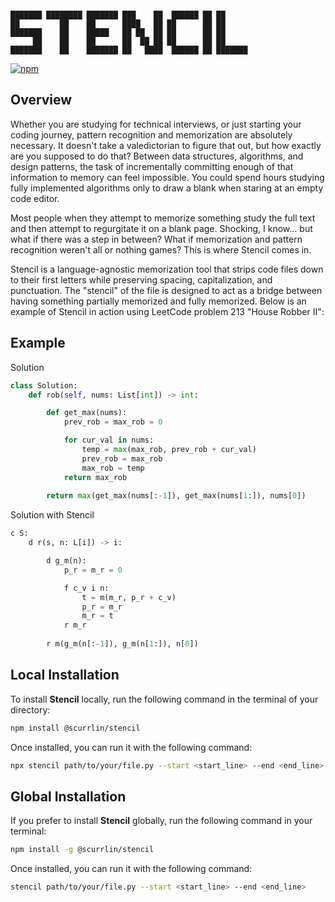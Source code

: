 ```

███████ ████████ ███████ ███    ██  ██████ ██ ██      
██         ██    ██      ████   ██ ██      ██ ██      
███████    ██    █████   ██ ██  ██ ██      ██ ██      
     ██    ██    ██      ██  ██ ██ ██      ██ ██      
███████    ██    ███████ ██   ████  ██████ ██ ███████ 

```

[![npm](https://img.shields.io/npm/dt/%40scurrlin%2Fstencil?style=flat&color=blue)](https://www.npmjs.com/package/@scurrlin/stencil)

## Overview

Whether you are studying for technical interviews, or just starting your coding journey, pattern recognition and memorization are absolutely necessary. It doesn't take a valedictorian to figure that out, but how exactly are you supposed to do that? Between data structures, algorithms, and design patterns, the task of incrementally committing enough of that information to memory can feel impossible. You could spend hours studying fully implemented algorithms only to draw a blank when staring at an empty code editor.

Most people when they attempt to memorize something study the full text and then attempt to regurgitate it on a blank page. Shocking, I know... but what if there was a step in between? What if memorization and pattern recognition weren't all or nothing games? This is where Stencil comes in.

Stencil is a language-agnostic memorization tool that strips code files down to their first letters while preserving spacing, capitalization, and punctuation. The "stencil" of the file is designed to act as a bridge between having something partially memorized and fully memorized. Below is an example of Stencil in action using LeetCode problem 213 "House Robber II":

## Example

Solution

```python
class Solution:
    def rob(self, nums: List[int]) -> int:

        def get_max(nums):
            prev_rob = max_rob = 0

            for cur_val in nums:
                temp = max(max_rob, prev_rob + cur_val)
                prev_rob = max_rob
                max_rob = temp    
            return max_rob
        
        return max(get_max(nums[:-1]), get_max(nums[1:]), nums[0])
```

Solution with Stencil

```python
c S:
    d r(s, n: L[i]) -> i:

        d g_m(n):
            p_r = m_r = 0

            f c_v i n:
                t = m(m_r, p_r + c_v)
                p_r = m_r
                m_r = t    
            r m_r
        
        r m(g_m(n[:-1]), g_m(n[1:]), n[0])
```

## Local Installation

To install **Stencil** locally, run the following command in the terminal of your directory:

```bash
npm install @scurrlin/stencil
```

Once installed, you can run it with the following command:

```bash
npx stencil path/to/your/file.py --start <start_line> --end <end_line>
```

## Global Installation

If you prefer to install **Stencil** globally, run the following command in your terminal:

```bash
npm install -g @scurrlin/stencil
```

Once installed, you can run it with the following command:

```bash
stencil path/to/your/file.py --start <start_line> --end <end_line>
```
